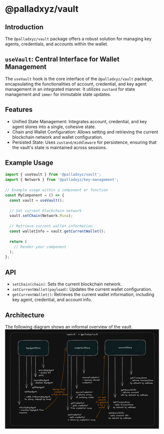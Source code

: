 # @palladxyz/vault

## Introduction
The `@palladxyz/vault` package offers a robust solution for managing key agents, credentials, and accounts within the wallet. 

## `useVault`: Central Interface for Wallet Management
The `useVault` hook is the core interface of the `@palladxyz/vault` package, encapsulating the functionalities of account, credential, and key agent management in an integrated manner. It utilizes `zustand` for state management and `immer` for immutable state updates.

## Features
- Unified State Management: Integrates account, credential, and key agent stores into a single, cohesive state.
- Chain and Wallet Configuration: Allows setting and retrieving the current blockchain network and wallet configuration.
- Persisted State: Uses `zustand/middleware` for persistence, ensuring that the vault's state is maintained across sessions.

## Example Usage

```ts
import { useVault } from '@palladxyz/vault';
import { Network } from '@palladxyz/key-management';

// Example usage within a component or function
const MyComponent = () => {
  const vault = useVault();

  // Set current blockchain network
  vault.setChain(Network.Mina);

  // Retrieve current wallet information
  const walletInfo = vault.getCurrentWallet();

  return (
    // Render your component
  );
};
```

## API
- `setChain(chain)`: Sets the current blockchain network.
- `setCurrentWallet(payload)`: Updates the current wallet configuration.
- `getCurrentWallet()`: Retrieves the current wallet information, including key agent, credential, and account info.

## Architecture
The following diagram shows an informal overview of the vault.
![Vault](/packages/vault/images/vaultDiagram.png)